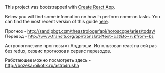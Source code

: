 This project was bootstrapped with [Create React App](https://github.com/facebookincubator/create-react-app).

Below you will find some information on how to perform common tasks.
You can find the most recent version of this guide [here](https://github.com/facebookincubator/create-react-app/blob/master/packages/react-scripts/template/README.md).

Прогноз - http://sandipbgt.com/theastrologer/api/horoscope/aries/today/
Перевод - http://www.transltr.org/api/translate?text=cat&to=ru&from=bs

Астрологические прогнозы от Андрюши.
Использован react на сей раз без redux, сервис прогнозов и сервис переводов.

Работающее можно посмотреть здесь - http://bozekakoikotik.ru/astrodrusha